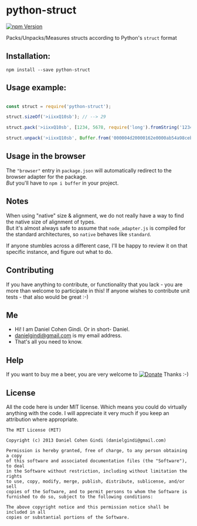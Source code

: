 # python-struct

[![npm Version](https://badge.fury.io/js/python-struct.png)](https://npmjs.org/package/python-struct)

Packs/Unpacks/Measures structs according to Python's `struct` format

## Installation:

```
npm install --save python-struct
```
  
## Usage example:

```javascript

const struct = require('python-struct');

struct.sizeOf('>iixxQ10sb'); // --> 29

struct.pack('>iixxQ10sb', [1234, 5678, require('long').fromString('12345678901234567890'), 'abcdefg', true]); // --> <Buffer 00 00 04 d2 00 00 16 2e 00 00 ab 54 a9 8c eb 1f 0a d2 61 62 63 64 65 66 67 00 00 00 01>

struct.unpack('>iixxQ10sb', Buffer.from('000004d20000162e0000ab54a98ceb1f0ad26162636465666700000001', 'hex')); // --> [ 1234, 5678, 12345678901234567890, 'abcdefg', 1 ]

```

## Usage in the browser

The `"browser"` entry in `package.json` will automatically redirect to the browser adapter for the package.  
*But* you'll have to `npm i buffer` in your project.

## Notes

When using "native" size & alignment, we do not really have a way to find the native size of alignment of types.  
But it's almost always safe to assume that `node_adapter.js` is compiled for the standard architectures, so `native` behaves like `standard`.

If anyone stumbles across a different case, I'll be happy to review it on that specific instance, and figure out what to do.

## Contributing

If you have anything to contribute, or functionality that you lack - you are more than welcome to participate in this!
If anyone wishes to contribute unit tests - that also would be great :-)

## Me
* Hi! I am Daniel Cohen Gindi. Or in short- Daniel.
* danielgindi@gmail.com is my email address.
* That's all you need to know.

## Help

If you want to buy me a beer, you are very welcome to
[![Donate](https://www.paypalobjects.com/en_US/i/btn/btn_donate_LG.gif)](https://www.paypal.com/cgi-bin/webscr?cmd=_s-xclick&hosted_button_id=G6CELS3E997ZE)
 Thanks :-)

## License

All the code here is under MIT license. Which means you could do virtually anything with the code.
I will appreciate it very much if you keep an attribution where appropriate.

    The MIT License (MIT)

    Copyright (c) 2013 Daniel Cohen Gindi (danielgindi@gmail.com)

    Permission is hereby granted, free of charge, to any person obtaining a copy
    of this software and associated documentation files (the "Software"), to deal
    in the Software without restriction, including without limitation the rights
    to use, copy, modify, merge, publish, distribute, sublicense, and/or sell
    copies of the Software, and to permit persons to whom the Software is
    furnished to do so, subject to the following conditions:

    The above copyright notice and this permission notice shall be included in all
    copies or substantial portions of the Software.
